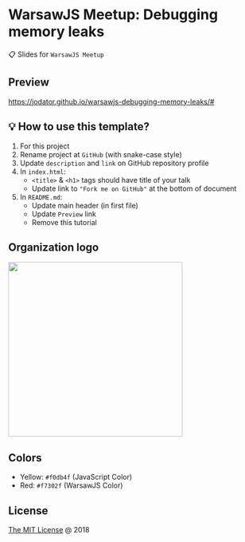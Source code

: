 # WarsawJS Meetup: Debugging memory leaks

:clipboard: Slides for `WarsawJS Meetup`

## Preview

<https://jodator.github.io/warsawjs-debugging-memory-leaks/#>

## :bulb: How to use this template?

1. For this project
2. Rename project at `GitHub` (with snake-case style)
3. Update `description` and `link` on GitHub repository profile
4. In `index.html`:
    + `<title>` & `<h1>` tags should have title of your talk
    + Update link to `"Fork me on GitHub"` at the bottom of document
5. In `README.md`:
    + Update main header (in first file)
    + Update `Preview` link
    + Remove this tutorial

## Organization logo

<img src="./vendors/shower-warsawjs/images/logo.svg" width="350"/>

## Colors

* Yellow: `#f0db4f` (JavaScript Color)
* Red: `#f7302f` (WarsawJS Color)

## License

[The MIT License](http://en.wikipedia.org/wiki/MIT_License) @ 2018
